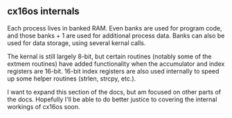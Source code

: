 ## cx16os internals

Each process lives in banked RAM. Even banks are used for program code, and those banks + 1 are used for additional process data. Banks can also be used for data storage, using several kernal calls.

The kernal is still largely 8-bit, but certain routines (notably some of the extmem routines) have added functionality when the accumulator and index registers are 16-bit. 16-bit index registers are also used internally to speed up some helper routines (strlen, strcpy, etc.).

I want to expand this section of the docs, but am focused on other parts of the docs. Hopefully I'll be able to do better justice to covering the internal workings of cx16os soon.
